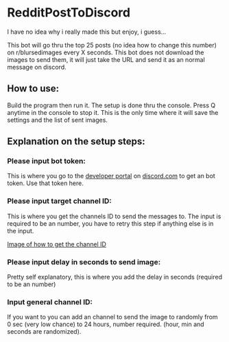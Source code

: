 # RedditPostToDiscord
I have no idea why i really made this but enjoy, i guess...

This bot will go thru the top 25 posts (no idea how to change this number) on r/blursedimages every X seconds.
This bot does not download the images to send them, it will just take the URL and send it as an normal message on discord.

## How to use:
Build the program then run it. The setup is done thru the console.
Press Q anytime in the console to stop it. This is the only time where it will save the settings and the list of sent images.

## Explanation on the setup steps:
### Please input bot token:
This is where you go to the [developer portal](https://discord.com/developers/applications) on [discord.com](https://discord.com/) to get an bot token.
Use that token here.

### Please input target channel ID:
This is where you get the channels ID to send the messages to.
The input is required to be an number, you have to retry this step if anything else is in the input.

[Image of how to get the channel ID](https://raw.githubusercontent.com/RexTheCapt/RedditPostToDiscord/master/Readme%20files/discord%20copy%20id.png)

### Please input delay in seconds to send image:
Pretty self explanatory, this is where you add the delay in seconds (required to be an number)

### Input general channel ID:
If you want to you can add an channel to send the image to randomly from 0 sec (very low chance) to 24 hours, number required.
(hour, min and seconds are randomized).

